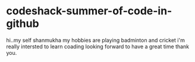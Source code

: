 # codeshack-summer-of-code-in-github

hi..my self shanmukha
my hobbies are playing badminton and cricket
i'm really intersted to learn coading
looking forward to have a great time
thank you.

